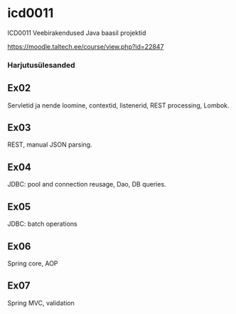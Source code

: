 # icd0011
ICD0011 Veebirakendused Java baasil projektid

https://moodle.taltech.ee/course/view.php?id=22847

### Harjutusülesanded

## Ex02
Servletid ja nende loomine, contextid, listenerid, REST processing, Lombok.

## Ex03
REST, manual JSON parsing.

## Ex04
JDBC: pool and connection reusage, Dao, DB queries.

## Ex05
JDBC: batch operations

## Ex06
Spring core, AOP

## Ex07
Spring MVC, validation
